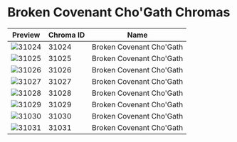 # Broken Covenant Cho'Gath Chromas

| Preview | Chroma ID | Name |
|---------|-----------|------|
| ![31024](https://raw.communitydragon.org/latest/plugins/rcp-be-lol-game-data/global/default/v1/champion-chroma-images/31/31024.png) | 31024 | Broken Covenant Cho'Gath |
| ![31025](https://raw.communitydragon.org/latest/plugins/rcp-be-lol-game-data/global/default/v1/champion-chroma-images/31/31025.png) | 31025 | Broken Covenant Cho'Gath |
| ![31026](https://raw.communitydragon.org/latest/plugins/rcp-be-lol-game-data/global/default/v1/champion-chroma-images/31/31026.png) | 31026 | Broken Covenant Cho'Gath |
| ![31027](https://raw.communitydragon.org/latest/plugins/rcp-be-lol-game-data/global/default/v1/champion-chroma-images/31/31027.png) | 31027 | Broken Covenant Cho'Gath |
| ![31028](https://raw.communitydragon.org/latest/plugins/rcp-be-lol-game-data/global/default/v1/champion-chroma-images/31/31028.png) | 31028 | Broken Covenant Cho'Gath |
| ![31029](https://raw.communitydragon.org/latest/plugins/rcp-be-lol-game-data/global/default/v1/champion-chroma-images/31/31029.png) | 31029 | Broken Covenant Cho'Gath |
| ![31030](https://raw.communitydragon.org/latest/plugins/rcp-be-lol-game-data/global/default/v1/champion-chroma-images/31/31030.png) | 31030 | Broken Covenant Cho'Gath |
| ![31031](https://raw.communitydragon.org/latest/plugins/rcp-be-lol-game-data/global/default/v1/champion-chroma-images/31/31031.png) | 31031 | Broken Covenant Cho'Gath |